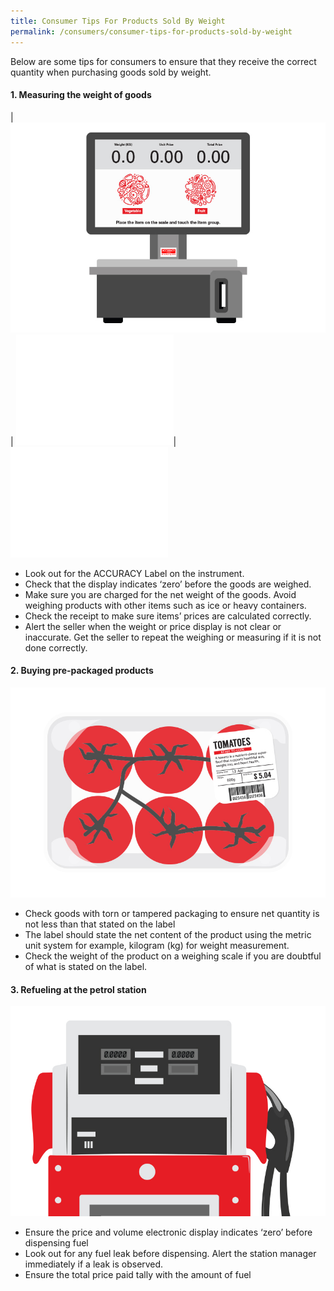 ```yaml
---
title: Consumer Tips For Products Sold By Weight
permalink: /consumers/consumer-tips-for-products-sold-by-weight
---
```


Below are some tips for consumers to ensure that they receive the correct quantity when purchasing goods sold by weight.

#### 1. Measuring the weight of goods

| ![illustration-02](/images/Consumers/illustration-02.jpg) | ![blank](images/about/blank.png)| ![blank](images/about/blank.png) 

- Look out for the ACCURACY Label on the instrument.
- Check that the display indicates ‘zero’ before the goods are weighed.
- Make sure you are charged for the net weight of the goods. Avoid weighing products with other items such as ice or heavy containers.
- Check the receipt to make sure items’ prices are calculated correctly.
- Alert the seller when the weight or price display is not clear or inaccurate. Get the seller to repeat the weighing or measuring if it is not done correctly.

#### 2. Buying pre-packaged products
![illustration-01](/images/Consumers/illustration-01.jpg)
- Check goods with torn or tampered packaging to ensure net quantity is not less than that stated on the label
- The label should state the net content of the product using the metric unit system for example, kilogram (kg) for weight measurement.
- Check the weight of the product on a weighing scale if you are doubtful of what is stated on the label.

#### 3. Refueling at the petrol station
![illustration-03](/images/Consumers/illustration-03.jpg)
- Ensure the price and volume electronic display indicates ‘zero’ before dispensing fuel
- Look out for any fuel leak before dispensing. Alert the station manager immediately if a leak is observed.
- Ensure the total price paid tally with the amount of fuel 

